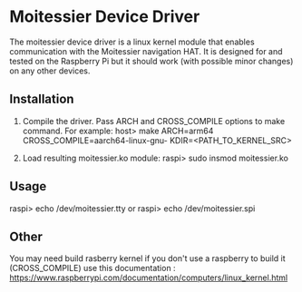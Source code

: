 Moitessier Device Driver
========================

The moitessier device driver is a linux kernel module that enables communication with the Moitessier
navigation HAT.
It is designed for and tested on the Raspberry Pi but it should work (with possible minor changes) 
on any other devices.


Installation
------------

1.  Compile the driver. Pass ARCH and CROSS_COMPILE options to make command. For example:
        host> make ARCH=arm64 CROSS_COMPILE=aarch64-linux-gnu- KDIR=<PATH_TO_KERNEL_SRC>

3.  Load resulting moitessier.ko module:
        raspi> sudo insmod moitessier.ko


Usage
-----

raspi> echo /dev/moitessier.tty
or
raspi> echo /dev/moitessier.spi

Other
------
You may need build rasberry kernel if you don't use a raspberry to build it (CROSS_COMPILE) use this documentation :
https://www.raspberrypi.com/documentation/computers/linux_kernel.html
